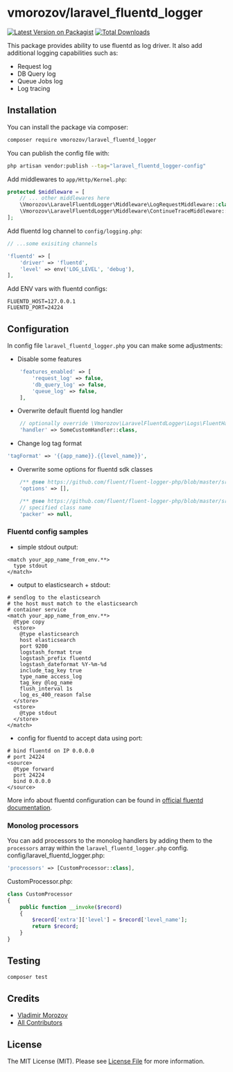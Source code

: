 # vmorozov/laravel_fluentd_logger

[![Latest Version on Packagist](https://img.shields.io/packagist/v/vmorozov/laravel_fluentd_logger.svg?style=flat-square)](https://packagist.org/packages/vmorozov/laravel_fluentd_logger)
[![Total Downloads](https://img.shields.io/packagist/dt/vmorozov/laravel_fluentd_logger.svg?style=flat-square)](https://packagist.org/packages/vmorozov/laravel_fluentd_logger)

[comment]: <> ([![GitHub Tests Action Status]&#40;https://img.shields.io/github/workflow/status/vmorozov/laravel_fluentd_logger/run-tests?label=tests&#41;]&#40;https://github.com/vmorozov/laravel_fluentd_logger/actions?query=workflow%3Arun-tests+branch%3Amain&#41;)

[comment]: <> ([![GitHub Code Style Action Status]&#40;https://img.shields.io/github/workflow/status/vmorozov/laravel_fluentd_logger/Fix%20PHP%20code%20style%20issues?label=code%20style&#41;]&#40;https://github.com/vmorozov/laravel_fluentd_logger/actions?query=workflow%3A"Fix+PHP+code+style+issues"+branch%3Amain&#41;)

This package provides ability to use fluentd as log driver. It also add additional logging capabilities such as:
- Request log
- DB Query log
- Queue Jobs log
- Log tracing

## Installation

You can install the package via composer:

```bash
composer require vmorozov/laravel_fluentd_logger
```

You can publish the config file with:

```bash
php artisan vendor:publish --tag="laravel_fluentd_logger-config"
```

Add middlewares to `app/Http/Kernel.php`:
```php
protected $middleware = [
    // ... other middlewares here
    \Vmorozov\LaravelFluentdLogger\Middleware\LogRequestMiddleware::class,
    \Vmorozov\LaravelFluentdLogger\Middleware\ContinueTraceMiddleware::class,
];
```

Add fluentd log channel to `config/logging.php`:
```php
// ...some exisiting channels

'fluentd' => [
    'driver' => 'fluentd',
    'level' => env('LOG_LEVEL', 'debug'),
],
```

Add ENV vars with fluentd configs:
```dotenv
FLUENTD_HOST=127.0.0.1
FLUENTD_PORT=24224
```

## Configuration

In config file `laravel_fluentd_logger.php` you can make some adjustments:

- Disable some features
```php
    'features_enabled' => [
        'request_log' => false,
        'db_query_log' => false,
        'queue_log' => false,
    ],
```
- Overwrite default fluentd log handler
```php
    // optionally override \Vmorozov\LaravelFluentdLogger\Logs\FluentHandler class to customize behaviour
    'handler' => SomeCustomHandler::class,
```
- Change log tag format
```php
'tagFormat' => '{{app_name}}.{{level_name}}',
```
- Overwrite some options for fluentd sdk classes
```php
    /** @see https://github.com/fluent/fluent-logger-php/blob/master/src/FluentLogger.php */
    'options' => [],

    /** @see https://github.com/fluent/fluent-logger-php/blob/master/src/PackerInterface.php */
    // specified class name
    'packer' => null,
```

### Fluentd config samples
- simple stdout output:
```
<match your_app_name_from_env.**>
  type stdout
</match>
```
- output to elasticsearch + stdout:
```
# sendlog to the elasticsearch
# the host must match to the elasticsearch
# container service
<match your_app_name_from_env.**>
  @type copy
  <store>
    @type elasticsearch
    host elasticsearch
    port 9200
    logstash_format true
    logstash_prefix fluentd
    logstash_dateformat %Y-%m-%d
    include_tag_key true
    type_name access_log
    tag_key @log_name
    flush_interval 1s
    log_es_400_reason false
  </store>
  <store>
    @type stdout
  </store>
</match>
```
- config for fluentd to accept data using port:
```
# bind fluentd on IP 0.0.0.0
# port 24224
<source>
  @type forward
  port 24224
  bind 0.0.0.0
</source>
```

More info about fluentd configuration can be found in [official fluentd documentation](https://docs.fluentd.org/).

### Monolog processors

You can add processors to the monolog handlers by adding them to the `processors` array within the `laravel_fluentd_logger.php` config.
config/laravel_fluentd_logger.php:
```php
'processors' => [CustomProcessor::class],
```
CustomProcessor.php:
```php
class CustomProcessor
{
    public function __invoke($record)
    {
        $record['extra']['level'] = $record['level_name'];
        return $record;
    }
}
```

## Testing

```bash
composer test
```

## Credits

- [Vladimir Morozov](https://github.com/freezer278)
- [All Contributors](../../contributors)

## License

The MIT License (MIT). Please see [License File](LICENSE.md) for more information.
